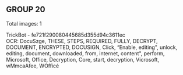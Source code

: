 ## GROUP 20
Total images: 1  

TrickBot - fe721f290080445685d355d94c3611ec  
OCR: DocuSzge, THESE, STEPS, REQUIRED, FULLY, DECRYPT, DOCUMENT, ENCRYPTED, DOCUSIGN, Click, “Enable, editing", unlock, editing, document, downloaded, from, internet, content", perform, Microsoft, Office, Decryption, Core, start, decryption, Vicrosoft, wMmcaAfee, WOfficé  

